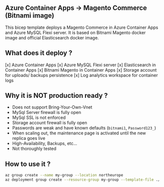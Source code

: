 ## Azure Container Apps -> Magento Commerce (Bitnami image)
  This bicep template deploys a Magento Commerce in Azure Container Apps and Azure MySQL Flexi server. It is based on Bitnami Magento docker image and official Elasticsearch docker image.

## What does it deploy ?

[x] Azure Container Apps
[x] Azure MySQL Flexi server
[x] Elasticsearch in Container Apps
[x] Bitnami Magento in Container Apps
[x] Storage account for uploads/ backups persistence
[x] Log analytics workspace for container logs

## Why it is NOT production ready ?

- Does not support Bring-Your-Own-Vnet
- MySql Server firewall is fully open
- MySql SSL is not enforced
- Storage account firewall is fully open
- Passwords are weak and have known defaults (`bitnami1`, `Password123_`)
- When scaling out, the maintenance page is activated until the new replica goes live
- High-Availability, Backups, etc...
- Not thoroughly tested

## How to use it ?

```bash
az group create --name my-group --location northeurope
az deployment group create --resource-group my-group --template-file ./magento.bitnami.bicep
```